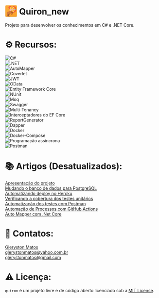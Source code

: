 # <img alt="quiron" height="40" src="./logo.png" style="margin-bottom: -9px !important"> Quiron_new
Projeto para desenvolver os conhecimentos em C# e .NET Core.

# ⚙️ Recursos:
![C#](https://img.shields.io/badge/Linguagem-C%23-lightblue)<br>
![.NET](https://img.shields.io/badge/Framework-.NET-purple)<br>
![AutoMapper](https://img.shields.io/badge/Biblioteca-AutoMapper-red)<br>
![Coverlet](https://img.shields.io/badge/Framework-Coverlet-lightgreen)<br>
![JWT](https://img.shields.io/badge/Seguran%C3%A7a-JWT-purple)<br>
![OData](https://img.shields.io/badge/Framework-OData-orange)<br>
![Entity Framework Core](https://img.shields.io/badge/Framework-Entity%20Framework%20Core-purple)<br>
![NUnit](https://img.shields.io/badge/Framework-NUnit-darkgreen)<br>
![Moq](https://img.shields.io/badge/Framework-Moq-black)<br>
![Swagger](https://img.shields.io/badge/Framework-Swagger-green)<br>
![Multi-Tenancy](https://img.shields.io/badge/Arquitetura-Multi--Tenancy-yellow)<br>
![Interceptadores do EF Core](https://img.shields.io/badge/Recurso-Interceptadores%20do%20EF%20Core-purple)<br>
![ReportGenerator](https://img.shields.io/badge/Gerador%20de%20relat%C3%B3rios-ReportGenerator-darkred)<br>
![Dapper](https://img.shields.io/badge/Framework-Dapper-darkblue)<br>
![Docker](https://img.shields.io/badge/Plataforma-docker-blue)<br>
![Docker-Compose](https://img.shields.io/badge/Plataforma-docker--compose-blue)<br>
![Programação assíncrona](https://img.shields.io/badge/Recurso-Programa%C3%A7%C3%A3o%20ass%C3%ADncrona-purple)<br>
![Postman](https://img.shields.io/badge/Testes-Postman-orange)

# 📚 Artigos (Desatualizados):
<a href='https://medium.com/@glerystonmatos/apresenta%C3%A7%C3%A3o-projeto-quiron-706485e4dc74'>Apresentação do projeto</a><br/>
<a href='https://medium.com/@glerystonmatos/entity-framework-core-postgresql-3205533fbc31'>Mudando o banco de dados para PostgreSQL</a><br/>
<a href='https://medium.com/@glerystonmatos/deploy-de-uma-aplica%C3%A7%C3%A3o-net-core-3-1-no-heroku-b2224b2b3e03'>Automatizando deploy no Heroku</a><br/>
<a href='https://medium.com/@glerystonmatos/verificar-a-cobertura-dos-testes-unit%C3%A1rios-em-projetos-net-core-com-coverlet-f5baff06578d'>Verificando a cobertura dos testes unitários</a><br/>
<a href='https://medium.com/@glerystonmatos/automatiza%C3%A7%C3%A3o-de-testes-de-api-com-postman-90f55cd35b9'>Automatização dos testes com Postman</a><br/>
<a href='https://medium.com/@glerystonmatos/automa%C3%A7%C3%A3o-de-processos-com-github-actions-3efdeaf4919c'>Automação de Processos com GitHub Actions</a><br/>
<a href='https://medium.com/@glerystonmatos/auto-mapper-com-net-core-9d09856059b3'>Auto Mapper com .Net Core</a>

# 📧 Contatos:
<a href="https://www.linkedin.com/in/glerystonmatos/" target="_blank">Gleryston Matos</a><br/>
glerystonmatos@yahoo.com.br<br/>
glerystonmatos@gmail.com<br/>

# ⚠️ Licença:
`quiron` é um projeto livre e de código aberto licenciado sob a [MIT License](./LICENSE).